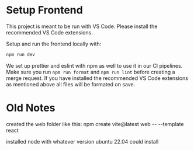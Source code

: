 # Setup Frontend

This project is meant to be run with VS Code. Please install the recommended VS Code extensions.

Setup and run the frontend locally with:

```bash
npm run dev
```

We set up prettier and eslint with npm as well to use it in our CI pipelines. Make sure you run `npm run format` and `npm run lint` before creating a merge request.
If you have installed the recommended VS Code extensions as mentioned above all files will be formated on save.

# Old Notes

created the web folder like this:
npm create vite@latest web -- --template react

installed node with whatever version ubuntu 22.04 could install

